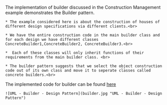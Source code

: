 The implementation of builder  discussed in the Construction Management example demonstrates the Builder pattern.<br>

    * The example considered here is about the construction of houses of different design specifications via different clients.<br>

    * We have the entire construction code in the main builder class and for each design we have different classes ConcreteBuilder1,ConcreteBuilder2, ConcreteBuilder3.<br>

    *  Each of these classes will only inherit functions of their requirements from the main builder class. <br>

    * The builder pattern suggests that we select the object construction code out of its own class and move it to seperate classes called concrete builders.<br>

 The implemented code for builder can be found [here](builder.rb)


    ![UML - Builder - Design Pattern](builder.jpg "UML - Builder - Design Pattern")